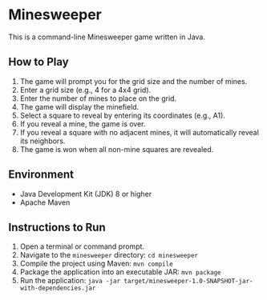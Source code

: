 # Minesweeper

This is a command-line Minesweeper game written in Java.

## How to Play

1.  The game will prompt you for the grid size and the number of mines.
2.  Enter a grid size (e.g., 4 for a 4x4 grid).
3.  Enter the number of mines to place on the grid.
4.  The game will display the minefield.
5.  Select a square to reveal by entering its coordinates (e.g., A1).
6.  If you reveal a mine, the game is over.
7.  If you reveal a square with no adjacent mines, it will automatically reveal its neighbors.
8.  The game is won when all non-mine squares are revealed.

## Environment

*   Java Development Kit (JDK) 8 or higher
*   Apache Maven

## Instructions to Run

1.  Open a terminal or command prompt.
2.  Navigate to the `minesweeper` directory: `cd minesweeper`
3.  Compile the project using Maven: `mvn compile`
4.  Package the application into an executable JAR: `mvn package`
5.  Run the application: `java -jar target/minesweeper-1.0-SNAPSHOT-jar-with-dependencies.jar`

